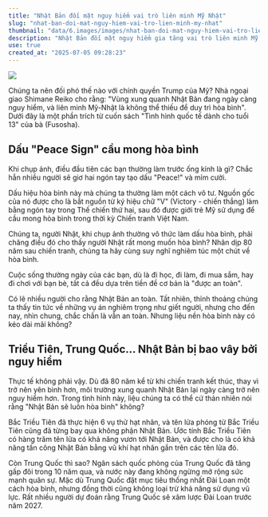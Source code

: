 ```yaml
---
title: "Nhật Bản đối mặt nguy hiểm vai trò liên minh Mỹ Nhật"
slug: "nhat-ban-doi-mat-nguy-hiem-vai-tro-lien-minh-my-nhat"
thumbnail: "data/6.images/images/nhat-ban-doi-mat-nguy-hiem-vai-tro-lien-minh-my-nhat.webp"
description: "Nhật Bản đối mặt nguy hiểm gia tăng vai trò liên minh Mỹ Nhật Bản"
use: true
created_at: "2025-07-05 09:28:23"
---
```


![](/images/20250705-00097774-president-000-1-view.webp)

Chúng ta nên đối phó thế nào với chính quyền Trump của Mỹ? Nhà ngoại giao Shimane Reiko cho rằng: "Vùng xung quanh Nhật Bản đang ngày càng nguy hiểm, và liên minh Mỹ-Nhật là không thể thiếu để duy trì hòa bình". Dưới đây là một phần trích từ cuốn sách "Tình hình quốc tế dành cho tuổi 13" của bà (Fusosha).

## Dấu "Peace Sign" cầu mong hòa bình

Khi chụp ảnh, điều đầu tiên các bạn thường làm trước ống kính là gì? Chắc hẳn nhiều người sẽ giơ hai ngón tay tạo dấu "Peace!" và mỉm cười.

Dấu hiệu hòa bình này mà chúng ta thường làm một cách vô tư. Nguồn gốc của nó được cho là bắt nguồn từ ký hiệu chữ "V" (Victory - chiến thắng) làm bằng ngón tay trong Thế chiến thứ hai, sau đó được giới trẻ Mỹ sử dụng để cầu mong hòa bình trong thời kỳ Chiến tranh Việt Nam.

Chúng ta, người Nhật, khi chụp ảnh thường vô thức làm dấu hòa bình, phải chăng điều đó cho thấy người Nhật rất mong muốn hòa bình? Nhân dịp 80 năm sau chiến tranh, chúng ta hãy cùng suy nghĩ nghiêm túc một chút về hòa bình.

Cuộc sống thường ngày của các bạn, dù là đi học, đi làm, đi mua sắm, hay đi chơi với bạn bè, tất cả đều dựa trên tiền đề cơ bản là "được an toàn".

Có lẽ nhiều người cho rằng Nhật Bản an toàn. Tất nhiên, thỉnh thoảng chúng ta thấy tin tức về những vụ án nghiêm trọng như giết người, nhưng cho đến nay, nhìn chung, chắc chắn là vẫn an toàn. Nhưng liệu nền hòa bình này có kéo dài mãi không?

## Triều Tiên, Trung Quốc... Nhật Bản bị bao vây bởi nguy hiểm

Thực tế không phải vậy. Dù đã 80 năm kể từ khi chiến tranh kết thúc, thay vì trở nên yên bình hơn, môi trường xung quanh Nhật Bản lại ngày càng trở nên nguy hiểm hơn. Trong tình hình này, liệu chúng ta có thể cứ thản nhiên nói rằng "Nhật Bản sẽ luôn hòa bình" không?

Bắc Triều Tiên đã thực hiện 6 vụ thử hạt nhân, và tên lửa phóng từ Bắc Triều Tiên cũng đã từng bay qua không phận Nhật Bản. Ước tính Bắc Triều Tiên có hàng trăm tên lửa có khả năng vươn tới Nhật Bản, và được cho là có khả năng tấn công Nhật Bản bằng vũ khí hạt nhân gắn trên các tên lửa đó.

Còn Trung Quốc thì sao? Ngân sách quốc phòng của Trung Quốc đã tăng gấp đôi trong 10 năm qua, và nước này đang không ngừng mở rộng sức mạnh quân sự. Mặc dù Trung Quốc đặt mục tiêu thống nhất Đài Loan một cách hòa bình, nhưng đồng thời cũng không loại trừ khả năng sử dụng vũ lực. Rất nhiều người dự đoán rằng Trung Quốc sẽ xâm lược Đài Loan trước năm 2027.